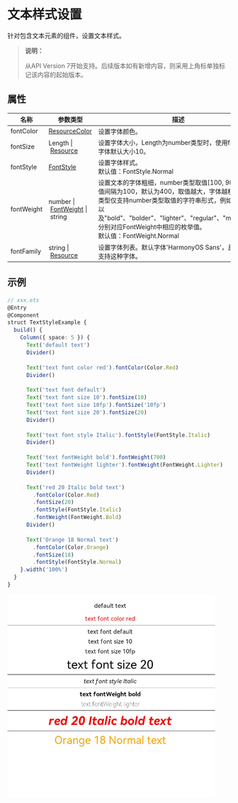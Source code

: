 # 文本样式设置

针对包含文本元素的组件，设置文本样式。

>  **说明：**
>
> 从API Version 7开始支持。后续版本如有新增内容，则采用上角标单独标记该内容的起始版本。



## 属性


| 名称         | 参数类型                                      | 描述                                    |
| -----------| ---------------------------------------- | ------------------------------------ |
| fontColor  | [ResourceColor](ts-types.md#resourcecolor)  | 设置字体颜色。                                 |
| fontSize   | Length&nbsp;\|&nbsp;[Resource](ts-types.md#resource)  | 设置字体大小，Length为number类型时，使用fp单位。字体默认大小10。     |
| fontStyle  | [FontStyle](ts-appendix-enums.md#fontstyle)  | 设置字体样式。<br>默认值：FontStyle.Normal         |
| fontWeight | number&nbsp;\|&nbsp;[FontWeight](ts-appendix-enums.md#fontweight)&nbsp;\|&nbsp;string  | 设置文本的字体粗细，number类型取值[100,&nbsp;900]，取值间隔为100，默认为400，取值越大，字体越粗。string类型仅支持number类型取值的字符串形式，例如"400"，以及"bold"、"bolder"、"lighter"、"regular"、"medium"，分别对应FontWeight中相应的枚举值。<br/>默认值：FontWeight.Normal  |
| fontFamily | string&nbsp;\|&nbsp;[Resource](ts-types.md#resource)  | 设置字体列表。默认字体'HarmonyOS Sans'，且当前只支持这种字体。|


## 示例

```ts
// xxx.ets
@Entry
@Component
struct TextStyleExample {
  build() {
    Column({ space: 5 }) {
      Text('default text')
      Divider()
      
      Text('text font color red').fontColor(Color.Red)
      Divider()
      
      Text('text font default')
      Text('text font size 10').fontSize(10)
      Text('text font size 10fp').fontSize('10fp')
      Text('text font size 20').fontSize(20)
      Divider()
      
      Text('text font style Italic').fontStyle(FontStyle.Italic)
      Divider()
      
      Text('text fontWeight bold').fontWeight(700)
      Text('text fontWeight lighter').fontWeight(FontWeight.Lighter)
      Divider()
      
      Text('red 20 Italic bold text')
        .fontColor(Color.Red)
        .fontSize(20)
        .fontStyle(FontStyle.Italic)
        .fontWeight(FontWeight.Bold)
      Divider()
      
      Text('Orange 18 Normal text')
        .fontColor(Color.Orange)
        .fontSize(18)
        .fontStyle(FontStyle.Normal)
    }.width('100%')
  }
}
```

![textstyle](figures/textstyle.png)
